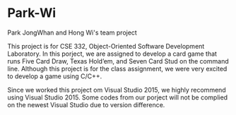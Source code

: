 # Park-Wi
Park JongWhan and Hong Wi's team project 

This project is for CSE 332, Object-Oriented Software Development Laboratory. 
In this porject, we are assigned to develop a card game that runs Five Card Draw, Texas Hold’em, and Seven Card Stud on the command line. Although this project is for the class assignment, we were very excited to develop a game using C/C++. 

Since we worked this project om Visual Studio 2015, we highly recommend using Visual Studio 2015. Some codes from our porject will not be complied on the newest Visual Studio due to version difference. 
